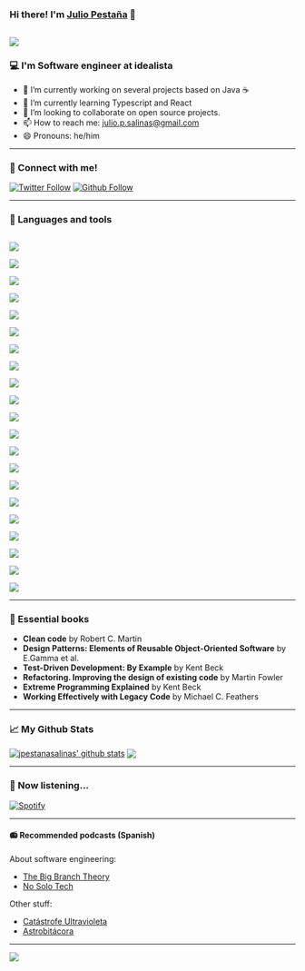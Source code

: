 ### Hi there! I'm [Julio Pestaña][website] 👋

[<code>
<img src="https://user-images.githubusercontent.com/58487514/106357314-ae963d00-6305-11eb-8ba3-2b17a8dbb818.gif"/>
</code>](https://github.com/jpestanasalinas)

### :computer: I'm Software engineer at idealista

- 🔭 I’m currently working on several projects based on Java :coffee:
- 🌱 I’m currently learning Typescript and React
- 👯 I’m looking to collaborate on open source projects. 
- 📫 How to reach me: julio.p.salinas@gmail.com
- 😄 Pronouns: he/him

---

### :electric_plug: Connect with me!

[![Twitter Follow](https://img.shields.io/twitter/follow/jpestanasalinas?color=1DA1F2&label=JPESTANASALINAS&logo=TWITTER&style=for-the-badge)](https://twitter.com/jpestanasalinas)
[![Github Follow](https://img.shields.io/github/followers/jpestanasalinas?label=jpestanasalinas&logo=github&style=for-the-badge)](https://github.com/jpestanasalinas)

---

### :rocket: Languages and tools

[<code>
<img src="https://user-images.githubusercontent.com/58487514/106355024-ea290b00-62f5-11eb-9dd1-29c417ae7996.png"/>
</code>](https://www.jetbrains.com/es-es/idea/)
[<code>
<img src="https://user-images.githubusercontent.com/58487514/106355097-3a07d200-62f6-11eb-9754-fc4aba9536d5.png"/>
</code>](https://www.java.com/)
[<code>
<img src="https://user-images.githubusercontent.com/58487514/106355130-69b6da00-62f6-11eb-8bfa-91a077c9a8af.png"/>
</code>](https://kotlinlang.org/)
[<code>
<img src="https://user-images.githubusercontent.com/58487514/106355114-50159280-62f6-11eb-9561-d0e1c29d9643.png"/>
</code>](https://spring.io/)
[<code>
<img src="https://user-images.githubusercontent.com/58487514/106356177-ebf6cc80-62fd-11eb-8d23-85916b019dc8.png"/>
</code>](https://www.scala-lang.org/)
[<code>
<img src="https://user-images.githubusercontent.com/58487514/106355150-80f5c780-62f6-11eb-89dd-07dabfa8d6c4.png"/>
</code>](https://www.python.org/)
[<code>
<img src="https://user-images.githubusercontent.com/58487514/106355192-c9ad8080-62f6-11eb-8139-85befb072227.png"/>
</code>](https://www.javascript.com/)
[<code>
<img src="https://user-images.githubusercontent.com/58487514/106355215-e3e75e80-62f6-11eb-83e0-ef05a0cd98f3.png"/>
</code>](https://git-scm.com/)
[<code>
<img src="https://user-images.githubusercontent.com/58487514/106355247-05e0e100-62f7-11eb-93f7-f0013a515287.png"/>
</code>](https://www.jenkins.io/)
[<code>
<img src="https://user-images.githubusercontent.com/58487514/106355274-21e48280-62f7-11eb-9cbf-727215e6bfe2.png"/>
</code>](https://www.docker.com/)
[<code>
<img src="https://user-images.githubusercontent.com/58487514/106355299-3cb6f700-62f7-11eb-80c0-46976b404f38.png"/>
</code>](https://kubernetes.io/)
[<code>
<img src="https://user-images.githubusercontent.com/58487514/106355414-fc0bad80-62f7-11eb-96e0-d7a2c036913e.png"/>
</code>](https://www.ansible.com/)
[<code>
<img src="https://user-images.githubusercontent.com/58487514/106355454-41c87600-62f8-11eb-8e18-0cddf37a8914.png"/>
</code>](http://tomcat.apache.org/)
[<code>
<img src="https://user-images.githubusercontent.com/58487514/106355513-b00d3880-62f8-11eb-92f2-e8064f11497a.png"/>
</code>](https://httpd.apache.org/)
[<code>
<img src="https://user-images.githubusercontent.com/58487514/106356216-4728bf00-62fe-11eb-86ff-61c7ae204e85.png"/>
</code>](https://www.nginx.com/)
[<code>
<img src="https://user-images.githubusercontent.com/58487514/106355568-21e58200-62f9-11eb-83ea-5f65561f7ce7.png"/>
</code>](https://www.oracle.com/)
[<code>
<img src="https://user-images.githubusercontent.com/58487514/106355631-928c9e80-62f9-11eb-9005-7e32534c5636.png"/>
</code>](https://www.mysql.com/)
[<code>
<img src="https://user-images.githubusercontent.com/58487514/106355658-c4056a00-62f9-11eb-9c88-2aabcc5dfce9.png"/>
</code>](https://www.postgresql.org/)
[<code>
<img src="https://user-images.githubusercontent.com/58487514/106355675-dbdcee00-62f9-11eb-8200-18630c51fb2a.png"/>
</code>](https://www.mongodb.com/)
[<code>
<img src="https://user-images.githubusercontent.com/58487514/106355710-15adf480-62fa-11eb-9c2f-17cd76a62d6a.png"/>
</code>](https://ubuntu.com/)
[<code>
<img src="https://user-images.githubusercontent.com/58487514/106355738-32e2c300-62fa-11eb-828a-68cbc34cf408.png"/>
</code>](https://linuxmint.com/)

---
### :green_book: Essential books

- **Clean code** by Robert C. Martin
- **Design Patterns:  Elements of Reusable Object-Oriented Software** by E.Gamma et al.
- **Test-Driven Development: By Example** by Kent Beck
- **Refactoring. Improving the design of existing code** by Martin Fowler
- **Extreme Programming Explained** by Kent Beck
- **Working Effectively with Legacy Code** by Michael C. Feathers



---

### :chart_with_upwards_trend: My Github Stats

<a href="https://github.com/jpestanasalinas">
<img align="center" alt="jpestanasalinas' github stats" 
    src="https://github-readme-stats.vercel.app/api?username=jpestanasalinas&show_icons=true&count_private=true&theme=vue-dark" /></a>
    
<a href="https://github.com/jpestanasalinas">
  <img align="center" src="https://github-readme-stats.vercel.app/api/top-langs/?username=jpestanasalinas&theme=vue-dark" />
</a>

---

### :musical_note: Now listening...

[![Spotify](https://spotifysongplaying.vercel.app/api/spotify)](https://open.spotify.com/user/1138888767)

---

#### :radio: Recommended podcasts (Spanish)

About software engineering:
- [The Big Branch Theory](https://open.spotify.com/show/0nEgeCdO0r6u1GjE3AkJM8?si=5GoUOOfKTeGGIYGJOa7qrA)
- [No Solo Tech](https://open.spotify.com/show/0FvdAzxX11y9GEvGH6Ke0u?si=hX_Vy4dgTZCKhXJwNnBvsQ)

Other stuff:
- [Catástrofe Ultravioleta](https://open.spotify.com/show/4STlCt9vD1jbazfNBRi1IN?si=6z7JXyU6RTi2QyxcVvx3kw)
- [Astrobitácora](https://open.spotify.com/show/5VF15wANqcSdMJXDJ2Hzg9?si=FijUVwu2QDuClzeJzKVNPw)

---

![](https://komarev.com/ghpvc/?username=jpestanasalinas&color=green&label=visitors)

[website]: https://twitter.com/jpestanasalinas
